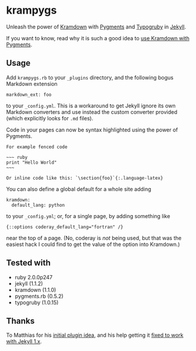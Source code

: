 krampygs
========

Unleash the power of [Kramdown][] with [Pygments][] and [Typogruby][] in [Jekyll][].

If you want to know, read why it is such a good idea to [use Kramdown with Pygments][initial].

## Usage

Add `krampygs.rb` to your `_plugins` directory, and the following bogus Markdown extension

    markdown_ext: foo
    
to your `_config.yml`. This is a workaround to get Jekyll ignore its own Markdown converters and use instead the custom converter provided (which explicitly looks for `.md` files).

Code in your pages can now be syntax highlighted using the power of Pygments.

    For example fenced code
    
    ~~~ ruby
    print "Hello World"
    ~~~
    
    Or inline code like this: `\section{foo}`{:.language-latex}

You can also define a global default for a whole site adding

    kramdown:
      default_lang: python

to your `_config.yml`; or, for a single page, by adding something like

    {::options coderay_default_lang="fortran" /}
    
near the top of a page. (No, coderay is _not_ being used, but that was the easiest hack I could find to get the value of the option into Kramdown.)

## Tested with

* ruby 2.0.0p247
* jekyll (1.1.2)
* kramdown (1.1.0)
* pygments.rb (0.5.2)
* typogruby (1.0.15)

[kramdown]: http://kramdown.rubyforge.org/
[pygments]: http://pygments.org/
[typogruby]: http://avdgaag.github.io/typogruby/
[jekyll]: http://jekyllrb.com/

## Thanks

To Matthias for his [initial plugin idea][initial], and his help getting it [fixed to work with Jekyll 1.x][fix].

[initial]: http://bloerg.net/2013/03/07/using-kramdown-instead-of-maruku.html
[fix]: http://stackoverflow.com/q/18214424/359178
